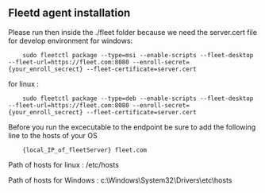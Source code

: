 
## Fleetd agent installation

Please run then inside the ./fleet folder because we need the server.cert file for develop environment
for windows:

        sudo fleetctl package --type=msi --enable-scripts --fleet-desktop --fleet-url=https://fleet.com:8080 --enroll-secret={your_enroll_secrect} --fleet-certificate=server.cert

for linux :

        sudo fleetctl package --type=deb --enable-scripts --fleet-desktop --fleet-url=https://fleet.com:8080 --enroll-secret={your_enroll_secrect} --fleet-certificate=server.cert


Before you run the  excecutable to the endpoint be sure to add the following line to the hosts of your OS 

        {local_IP_of_fleetServer} fleet.com


Path of hosts for linux : /etc/hosts 

Path of hosts for Windows : c:\Windows\System32\Drivers\etc\hosts

